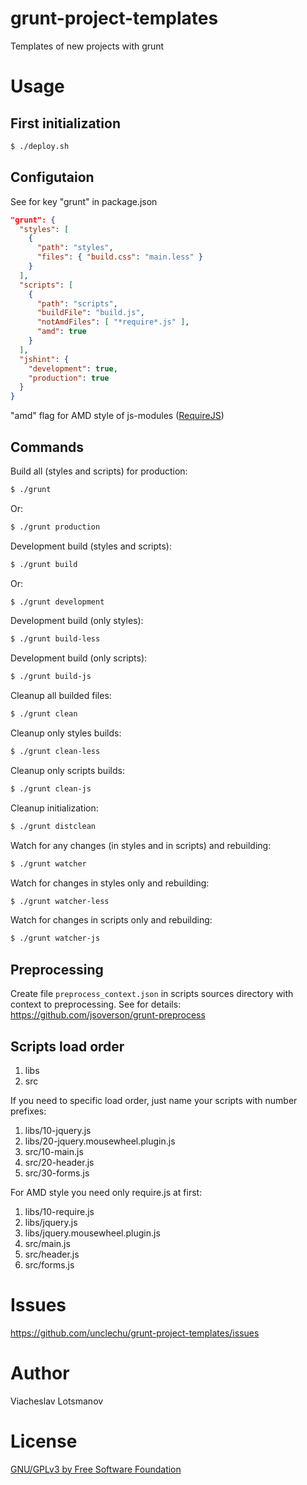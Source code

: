 grunt-project-templates
=======================

Templates of new projects with grunt

Usage
=====

First initialization
--------------------

```bash
$ ./deploy.sh
```

Configutaion
------------

See for key "grunt" in package.json

```json
"grunt": {
  "styles": [
    {
      "path": "styles",
      "files": { "build.css": "main.less" }
    }
  ],
  "scripts": [
    {
      "path": "scripts",
      "buildFile": "build.js",
      "notAmdFiles": [ "*require*.js" ],
      "amd": true
    }
  ],
  "jshint": {
    "development": true,
    "production": true
  }
}
```

"amd" flag for AMD style of js-modules ([RequireJS](http://requirejs.org/))

Commands
--------

Build all (styles and scripts) for production:

```bash
$ ./grunt
```

Or:

```bash
$ ./grunt production
```

Development build (styles and scripts):

```bash
$ ./grunt build
```

Or:

```bash
$ ./grunt development
```

Development build (only styles):

```bash
$ ./grunt build-less
```

Development build (only scripts):

```bash
$ ./grunt build-js
```

Cleanup all builded files:

```bash
$ ./grunt clean
```

Cleanup only styles builds:

```bash
$ ./grunt clean-less
```

Cleanup only scripts builds:

```bash
$ ./grunt clean-js
```

Cleanup initialization:

```bash
$ ./grunt distclean
```

Watch for any changes (in styles and in scripts) and rebuilding:

```bash
$ ./grunt watcher
```

Watch for changes in styles only and rebuilding:

```bash
$ ./grunt watcher-less
```

Watch for changes in scripts only and rebuilding:

```bash
$ ./grunt watcher-js
```

Preprocessing
-------------

Create file `preprocess_context.json` in scripts sources directory with context to preprocessing. See for details: https://github.com/jsoverson/grunt-preprocess

Scripts load order
------------------

1. libs
2. src

If you need to specific load order, just name your scripts with number prefixes:

1. libs/10-jquery.js
2. libs/20-jquery.mousewheel.plugin.js
3. src/10-main.js
4. src/20-header.js
5. src/30-forms.js

For AMD style you need only require.js at first:

1. libs/10-require.js
2. libs/jquery.js
3. libs/jquery.mousewheel.plugin.js
4. src/main.js
5. src/header.js
6. src/forms.js

Issues
======

https://github.com/unclechu/grunt-project-templates/issues

Author
======

Viacheslav Lotsmanov

License
=======

[GNU/GPLv3 by Free Software Foundation](./LICENSE)
